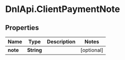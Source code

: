 # DnlApi.ClientPaymentNote

## Properties
Name | Type | Description | Notes
------------ | ------------- | ------------- | -------------
**note** | **String** |  | [optional] 



